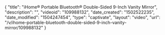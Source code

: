 {
    "title": "iHome&reg; Portable Bluetooth&reg; Double-Sided 9-Inch Vanity Mirror",
    "description": "",
    "videoid": "109988132",
    "date_created": "1502522235",
    "date_modified": "1504247454",
    "type": "captivate",
    "layout": "video",
    "url": "\/v\/ihome-portable-bluetooth-double-sided-9-inch-vanity-mirror\/109988132"
}
